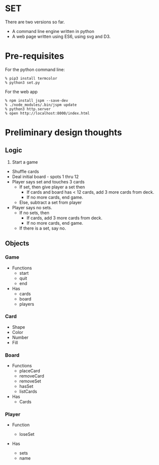 # SET

There are two versions so far.  

- A command line engine written in python
- A web page written using ES6, using svg and D3.

# Pre-requisites

For the python command line:

    % pip3 install termcolor
    % python3 set.py

For the web app

    % npm install jspm --save-dev
    % ./node_modules/.bin/jspm update
    % python3 http.server
    % open http://localhost:8000/index.html



# Preliminary design thoughts
## Logic

1. Start a game
- Shuffle cards
- Deal initial board - spots 1 thru 12
- Player says set and touches 3 cards
	- If set, then give player a set then
		 - If cards and board has < 12 cards, add 3 more cards from deck.
		 - If no more cards, end game.
	- Else, subtract a set from player
- Player says no sets.
	- If no sets, then
		- If cards, add 3 more cards from deck.
		- If no more cards, end game.
	- If there is a set, say no. 

## Objects

### Game

- Functions
	- start
	- quit
	- end
- Has
	- cards
	- board
	- players

### Card

- Shape
- Color
- Number
- Fill

### Board

- Functions
	- placeCard
	- removeCard
	- removeSet
	- hasSet
	- listCards 
- Has
    - Cards


### Player

- Function
	- loseSet
	
- Has
	- sets 
	- name
